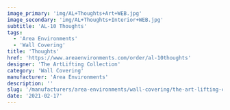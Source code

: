 ```yaml
---
image_primary: 'img/AL+Thoughts+Art+WEB.jpg'
image_secondary: 'img/AL+Thoughts+Interior+WEB.jpg'
subtitle: 'AL-10 Thoughts'
tags:
  - 'Area Environments'
  - 'Wall Covering'
title: 'Thoughts'
href: 'https://www.areaenvironments.com/order/al-10thoughts'
designer: 'The ArtLifting Collection'
category: 'Wall Covering'
manufacturer: 'Area Environments'
description: ''
slug: '/manufacturers/area-environments/wall-covering/the-art-lifting-collection-thoughts'
date: '2021-02-17'
---
```

